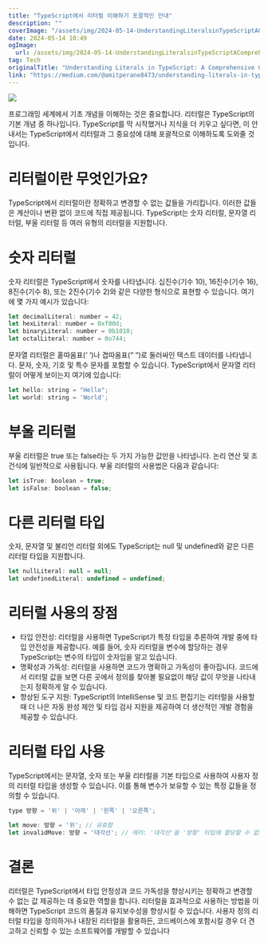 ```yaml
---
title: "TypeScript에서 리터럴 이해하기 포괄적인 안내"
description: ""
coverImage: "/assets/img/2024-05-14-UnderstandingLiteralsinTypeScriptAComprehensiveGuide_0.png"
date: 2024-05-14 10:49
ogImage: 
  url: /assets/img/2024-05-14-UnderstandingLiteralsinTypeScriptAComprehensiveGuide_0.png
tag: Tech
originalTitle: "Understanding Literals in TypeScript: A Comprehensive Guide"
link: "https://medium.com/@amitperane8473/understanding-literals-in-typescript-a-comprehensive-guide-0f517f61d4a6"
---
```



<img src="/assets/img/2024-05-14-UnderstandingLiteralsinTypeScriptAComprehensiveGuide_0.png" />

프로그래밍 세계에서 기초 개념을 이해하는 것은 중요합니다. 리터럴은 TypeScript의 기본 개념 중 하나입니다. TypeScript를 막 시작했거나 지식을 더 키우고 싶다면, 이 안내서는 TypeScript에서 리터럴과 그 중요성에 대해 포괄적으로 이해하도록 도와줄 것입니다.

# 리터럴이란 무엇인가요?

TypeScript에서 리터럴이란 정확하고 변경할 수 없는 값들을 가리킵니다. 이러한 값들은 계산이나 변환 없이 코드에 직접 제공됩니다. TypeScript는 숫자 리터럴, 문자열 리터럴, 부울 리터럴 등 여러 유형의 리터럴을 지원합니다.



# 숫자 리터럴

숫자 리터럴은 TypeScript에서 숫자를 나타냅니다. 십진수(기수 10), 16진수(기수 16), 8진수(기수 8), 또는 2진수(기수 2)와 같은 다양한 형식으로 표현할 수 있습니다. 여기에 몇 가지 예시가 있습니다:

```js
let decimalLiteral: number = 42;
let hexLiteral: number = 0xf00d;
let binaryLiteral: number = 0b1010;
let octalLiteral: number = 0o744;
```



문자열 리터럴은 홑따옴표(‘ ‘)나 겹따옴표(“ “)로 둘러싸인 텍스트 데이터를 나타냅니다. 문자, 숫자, 기호 및 특수 문자를 포함할 수 있습니다. TypeScript에서 문자열 리터럴이 어떻게 보이는지 여기에 있습니다:

```js
let hello: string = "Hello";
let world: string = 'World';
```

# 부울 리터럴

부울 리터럴은 true 또는 false라는 두 가지 가능한 값만을 나타냅니다. 논리 연산 및 조건식에 일반적으로 사용됩니다. 부울 리터럴의 사용법은 다음과 같습니다:



```js
let isTrue: boolean = true;
let isFalse: boolean = false;
```

# 다른 리터럴 타입

숫자, 문자열 및 불리언 리터럴 외에도 TypeScript는 null 및 undefined와 같은 다른 리터럴 타입을 지원합니다.

```js
let nullLiteral: null = null;
let undefinedLiteral: undefined = undefined;
```



# 리터럴 사용의 장점

- 타입 안전성: 리터럴을 사용하면 TypeScript가 특정 타입을 추론하여 개발 중에 타입 안전성을 제공합니다. 예를 들어, 숫자 리터럴을 변수에 할당하는 경우 TypeScript는 변수의 타입이 숫자임을 알고 있습니다.
- 명확성과 가독성: 리터럴을 사용하면 코드가 명확하고 가독성이 좋아집니다. 코드에서 리터럴 값을 보면 다른 곳에서 정의를 찾아볼 필요없이 해당 값이 무엇을 나타내는지 정확하게 알 수 있습니다.
- 향상된 도구 지원: TypeScript의 IntelliSense 및 코드 편집기는 리터럴을 사용할 때 더 나은 자동 완성 제안 및 타입 검사 지원을 제공하여 더 생산적인 개발 경험을 제공할 수 있습니다.

# 리터럴 타입 사용

TypeScript에서는 문자열, 숫자 또는 부울 리터럴을 기본 타입으로 사용하여 사용자 정의 리터럴 타입을 생성할 수 있습니다. 이를 통해 변수가 보유할 수 있는 특정 값들을 정의할 수 있습니다.



```js
type 방향 = '위' | '아래' | '왼쪽' | '오른쪽';

let move: 방향 = '위'; // 유효함
let invalidMove: 방향 = '대각선'; // 에러: '대각선'을 '방향' 타입에 할당할 수 없습니다
```

# 결론

리터럴은 TypeScript에서 타입 안정성과 코드 가독성을 향상시키는 정확하고 변경할 수 없는 값 제공하는 데 중요한 역할을 합니다. 리터럴을 효과적으로 사용하는 방법을 이해하면 TypeScript 코드의 품질과 유지보수성을 향상시킬 수 있습니다. 사용자 정의 리터럴 타입을 정의하거나 내장된 리터럴을 활용하든, 코드베이스에 포함시킬 경우 더 견고하고 신뢰할 수 있는 소프트웨어를 개발할 수 있습니다
